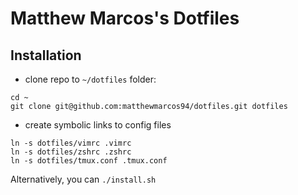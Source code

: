 # Matthew Marcos's Dotfiles
## Installation

* clone repo to `~/dotfiles` folder:

```
cd ~
git clone git@github.com:matthewmarcos94/dotfiles.git dotfiles
```

* create symbolic links to config files

```
ln -s dotfiles/vimrc .vimrc
ln -s dotfiles/zshrc .zshrc
ln -s dotfiles/tmux.conf .tmux.conf
```

Alternatively, you can `./install.sh`
